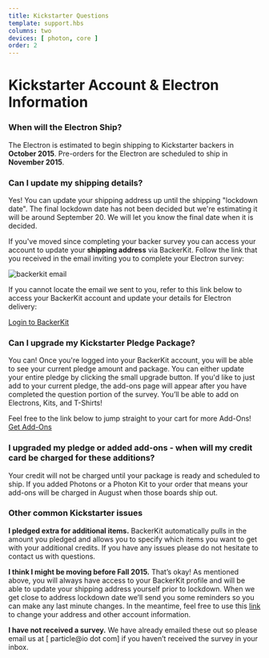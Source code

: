 ```yaml
---
title: Kickstarter Questions
template: support.hbs
columns: two
devices: [ photon, core ]
order: 2
---
```


Kickstarter Account & Electron Information
===

### When will the Electron Ship?

The Electron is estimated to begin shipping to Kickstarter backers in **October 2015**. Pre-orders for the Electron are scheduled to ship in **November 2015**. 

### Can I update my shipping details?

Yes! You can update your shipping address up until the shipping "lockdown date". The final lockdown date has not been decided but we're estimating it will be around September 20. We will let you know the final date when it is decided.

If you've moved since completing your backer survey you can access your account to update your **shipping address** via BackerKit. Follow the link that you received in the email inviting you to complete your Electron survey:

<img src="https://ksr-ugc.imgix.net/assets/004/070/696/7c6faf2f5bade9b7d675551f6139e7e7_original.png?v=1435682538&w=639&fit=max&auto=format&lossless=true&s=d8220be169bfe80516dcafcc35500a31" alt="backerkit email">

If you cannot locate the email we sent to you, refer to this link below to
access your BackerKit account and update your details for Electron delivery:

<a href="https://spark-electron-cellular-dev-kit-with-a-simple-data.backerkit.com/" target=_blank class="button">Login to BackerKit</a>

### Can I upgrade my Kickstarter Pledge Package?

You can! Once you're logged into your BackerKit account, you will be able to see your current pledge amount and package. You can either update your entire pledge by clicking the small upgrade button. If you'd like to just add to your current pledge, the add-ons page will appear after you have completed the question portion of the survey. You’ll be able to add on Electrons, Kits, and T-Shirts!

Feel free to the link below to jump straight to your cart for more Add-Ons!
<a href="https://spark-electron-cellular-dev-kit-with-a-simple-data.backerkit.com/backer/addons" target=_blank class="button">Get Add-Ons</a>

### I upgraded my pledge or added add-ons - when will my credit card be charged for these additions?

Your credit will not be charged until your package is ready and scheduled to ship. If you added Photons or a Photon Kit to your order that means your add-ons will be charged in August when those boards ship out.

### Other common Kickstarter issues

**I pledged extra for additional items.**
BackerKit automatically pulls in the amount you pledged and allows you to specify which items you want to get with your additional credits. If you have any issues please do not hesitate to contact us with questions.

**I think I might be moving before Fall 2015.** That’s okay! As mentioned above, you will always have access to your BackerKit profile and will be able to update your shipping address yourself prior to lockdown. When we get close to address lockdown date we’ll send you some reminders so you can make any last minute changes. In the meantime, feel free to use this [link](https://spark-electron-cellular-dev-kit-with-a-simple-data.backerkit.com/) to change your address and other account information.

**I have not received a survey.** We have already emailed these out so please email us at [ particle@io dot com] if you haven’t received the survey in your inbox.
